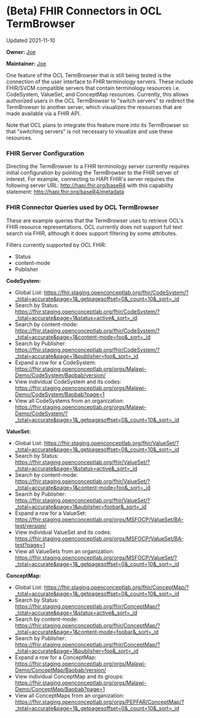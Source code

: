 # (Beta) FHIR Connectors in OCL TermBrowser
Updated 2021-11-10

**Owner:** [Joe](https://github.com/jamlung-ri/)

**Maintainer:** [Joe](https://github.com/jamlung-ri/)

One feature of the OCL TermBrowser that is still being tested is the connection of the user interface to FHIR terminology servers. These include FHIR/SVCM compatible servers that contain terminology resources i.e. CodeSystem, ValueSet, and ConceptMap resources. Currently, this allows authorized users in the OCL TermBrowser to "switch servers" to redirect the TermBrowser to another server, which visualizes the resources that are made available via a FHIR API. 

Note that OCL plans to integrate this feature more into its TermBrowser so that "switching servers" is not necessary to visualize and use these resources.


### FHIR Server Configuration
Directing the TermBrowser to a FHIR terminology server currently requires initial configuration by pointing the TermBrowser to the FHIR server of interest. For example, connecting to HAPI FHIR's server requires the following server URL: http://hapi.fhir.org/baseR4 with this capability statement: http://hapi.fhir.org/baseR4/metadata 

### FHIR Connector Queries used by OCL TermBrowser

These are example queries that the TermBrowser uses to retrieve OCL's FHIR resource representations. OCL currently does not support full text search via FHIR, although it does support filtering by some attributes.

Filters currently supported by OCL FHIR:
* Status
* content-mode
* Publisher

**CodeSystem:**
- Global List: https://fhir.staging.openconceptlab.org/fhir/CodeSystem/?_total=accurate&page=1&_getpagesoffset=0&_count=10&_sort=_id 
- Search by Status: https://fhir.staging.openconceptlab.org/fhir/CodeSystem/?_total=accurate&page=1&status=active&_sort=_id 
- Search by content-mode: https://fhir.staging.openconceptlab.org/fhir/CodeSystem/?_total=accurate&page=1&content-mode=foo&_sort=_id 
- Search by Publisher: https://fhir.staging.openconceptlab.org/fhir/CodeSystem/?_total=accurate&page=1&publisher=foo&_sort=_id 
- Expand a row for a CodeSystem: https://fhir.staging.openconceptlab.org/orgs/Malawi-Demo/CodeSystem/Baobab/version/ 
- View individual CodeSystem and its codes: https://fhir.staging.openconceptlab.org/orgs/Malawi-Demo/CodeSystem/Baobab?page=1 
- View all CodeSystems from an organization: https://fhir.staging.openconceptlab.org/orgs/Malawi-Demo/CodeSystem/?_total=accurate&page=1&_getpagesoffset=0&_count=10&_sort=_id 

**ValueSet:**
- Global List: https://fhir.staging.openconceptlab.org/fhir/ValueSet/?_total=accurate&page=1&_getpagesoffset=0&_count=10&_sort=_id 
- Search by Status: https://fhir.staging.openconceptlab.org/fhir/ValueSet/?_total=accurate&page=1&status=active&_sort=_id
- Search by content-mode: https://fhir.staging.openconceptlab.org/fhir/ValueSet/?_total=accurate&page=1&content-mode=foo&_sort=_id
- Search by Publisher: https://fhir.staging.openconceptlab.org/fhir/ValueSet/?_total=accurate&page=1&publisher=foobar&_sort=_id 
- Expand a row for a ValueSet: https://fhir.staging.openconceptlab.org/orgs/MSFOCP/ValueSet/BA-test/version/ 
- View individual ValueSet and its codes: https://fhir.staging.openconceptlab.org/orgs/MSFOCP/ValueSet/BA-test?page=1 
- View all ValueSets from an organization: https://fhir.staging.openconceptlab.org/orgs/MSFOCP/ValueSet/?_total=accurate&page=1&_getpagesoffset=0&_count=10&_sort=_id 

**ConceptMap:**
- Global List: https://fhir.staging.openconceptlab.org/fhir/ConceptMap/?_total=accurate&page=1&_getpagesoffset=0&_count=10&_sort=_id 
- Search by Status: https://fhir.staging.openconceptlab.org/fhir/ConceptMap/?_total=accurate&page=1&status=active&_sort=_id 
- Search by content-mode: https://fhir.staging.openconceptlab.org/fhir/ConceptMap/?_total=accurate&page=1&content-mode=foobar&_sort=_id 
- Search by Publisher: https://fhir.staging.openconceptlab.org/fhir/ConceptMap/?_total=accurate&page=1&publisher=foo&_sort=_id 
- Expand a row for a ConceptMap: https://fhir.staging.openconceptlab.org/orgs/Malawi-Demo/ConceptMap/Baobab/version/ 
- View individual ConceptMap and its groups: https://fhir.staging.openconceptlab.org/orgs/Malawi-Demo/ConceptMap/Baobab?page=1 
- View all ConceptMaps from an organization: https://fhir.staging.openconceptlab.org/orgs/PEPFAR/ConceptMap/?_total=accurate&page=1&_getpagesoffset=0&_count=10&_sort=_id 



